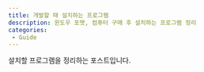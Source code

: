 ```yaml
---
title: 개발할 때 설치하는 프로그램
description: 윈도우 포맷, 컴퓨터 구매 후 설치하는 프로그램 정리
categories:
 - Guide
---
```


설치할 프로그램을 정리하는 포스트입니다.